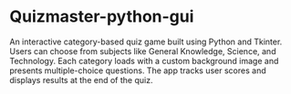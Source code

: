 # Quizmaster-python-gui
An interactive category-based quiz game built using Python and Tkinter. Users can choose from subjects like General Knowledge, Science, and Technology. Each category loads with a custom background image and presents multiple-choice questions. The app tracks user scores and displays results at the end of the quiz.
